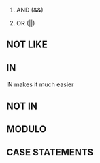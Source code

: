 1. AND (&&)

2. OR (||)


## NOT LIKE

## IN
IN makes it much easier

## NOT IN

## MODULO

## CASE STATEMENTS


